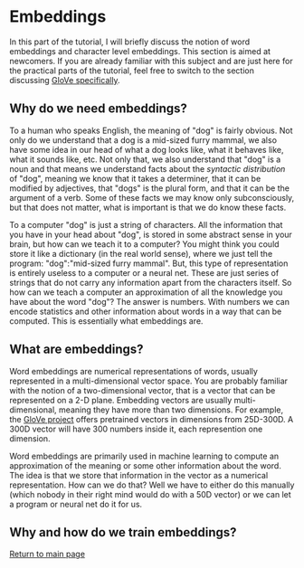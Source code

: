 # Embeddings
In this part of the tutorial, I will briefly discuss the notion of word embeddings and character level embeddings. This section is aimed at newcomers. If you are already familiar with this subject and are just here for the practical parts of the tutorial, feel free to switch to the section discussing [GloVe specifically](about_glove.md).

## Why do we need embeddings?

To a human who speaks English, the meaning of "dog" is fairly obvious. Not only do we understand that a dog is a mid-sized furry mammal, we also have some idea in our head of what a dog looks like, what it behaves like, what it sounds like, etc. Not only that, we also understand that "dog" is a noun and that means we understand facts about the _syntactic distribution_ of "dog", meaning we know that it takes a determiner, that it can be modified by adjectives, that "dogs" is the plural form, and that it can be the argument of a verb. Some of these facts we may know only subconsciously, but that does not matter, what is important is that we do know these facts.

To a computer "dog" is just a string of characters. All the information that you have in your head about "dog", is stored in some abstract sense in your brain, but how can we teach it to a computer? You might think you could store it like a dictionary (in the real world sense), where we just tell the program: "dog":"mid-sized furry mammal". But, this type of representation is entirely useless to a computer or a neural net. These are just series of strings that do not carry any information apart from the characters itself. So how can we teach a computer an approximation of all the knowledge you have about the word "dog"? The answer is numbers. With numbers we can encode statistics and other information about words in a way that can be computed. This is essentially what embeddings are.

## What are embeddings?

Word embeddings are numerical representations of words, usually represented in a multi-dimensional vector space. You are probably familiar with the notion of a two-dimensional vector, that is a vector that can be represented on a 2-D plane. Embedding vectors are usually multi-dimensional, meaning they have more than two dimensions. For example, the [GloVe project](https://nlp.stanford.edu/projects/glove/) offers pretrained vectors in dimensions from 25D-300D. A 300D vector will have 300 numbers inside it, each represention one dimension.

Word embeddings are primarily used in machine learning to compute an approximation of the meaning or some other information about the word. The idea is that we store that information in the vector as a numerical representation. How can we do that? Well we have to either do this manually (which nobody in their right mind would do with a 50D vector) or we can let a program or neural net do it for us. 

## Why and how do we train embeddings?



[Return to main page](index.md)
